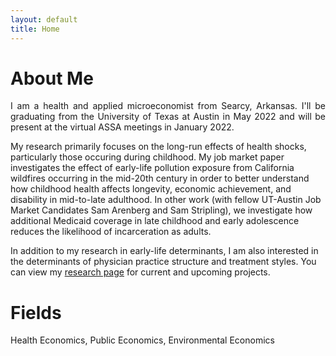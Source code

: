 ```yaml
---
layout: default
title: Home
---
```


# About Me
<p align="justify"> I am a health and applied microeconomist from Searcy, Arkansas. I'll be graduating from the University of Texas at Austin in May 2022 and will be present at the virtual ASSA meetings in January 2022. <br/>
  
  
My research primarily focuses on the long-run effects of health shocks, particularly those occuring during childhood. My job market paper investigates the effect of early-life pollution exposure from California wildfires occurring in the mid-20th century in order to better understand how childhood health affects longevity, economic achievement, and disability in mid-to-late adulthood. In other work (with fellow UT-Austin Job Market Candidates Sam Arenberg and Sam Stripling), we investigate how additional Medicaid coverage in late childhood and early adolescence reduces the likelihood of incarceration as adults. <br/>

  
In addition to my research in early-life determinants, I am also interested in the determinants of physician practice structure and treatment styles. You can view my <a href="https://sethneller.github.io/research.html">research page</a> for current and upcoming projects. </p>

# Fields
Health Economics, Public Economics, Environmental Economics

